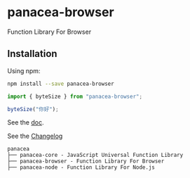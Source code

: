 # panacea-browser

Function Library For Browser

## Installation

Using npm:

```sh
npm install --save panacea-browser
```

```js
import { byteSize } from "panacea-browser";

byteSize("你好");
```

See the [doc](https://changjunhao.github.io/panacea/modules/panacea_browser.html).

See the [Changelog](https://github.com/changjunhao/panacea/blob/main/packages/browser/CHANGELOG.md)

```
panacea
├── panacea-core - JavaScript Universal Function Library
├── panacea-browser - Function Library For Browser
├── panacea-node - Function Library For Node.js
```
